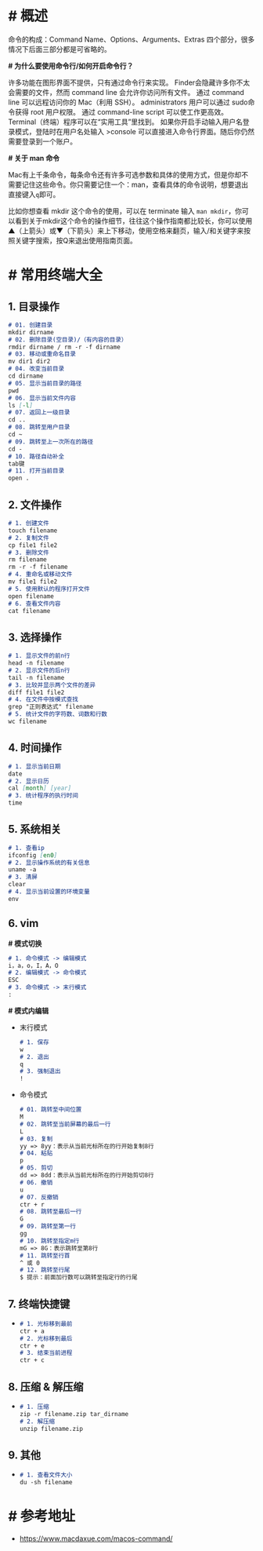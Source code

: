 # # 概述

命令的构成：Command Name、Options、Arguments、Extras 四个部分，很多情况下后面三部分都是可省略的。

**# 为什么要使用命令行/如何开启命令行？**

许多功能在图形界面不提供，只有通过命令行来实现。 Finder会隐藏许多你不太会需要的文件，然而 command line 会允许你访问所有文件。 通过 command line 可以远程访问你的 Mac（利用 SSH）。 administrators 用户可以通过 sudo命令获得 root 用户权限。 通过 command-line script 可以使工作更高效。 Terminal（终端）程序可以在“实用工具”里找到。 如果你开启手动输入用户名登录模式，登陆时在用户名处输入 >console 可以直接进入命令行界面。随后你仍然需要登录到一个账户。

**# 关于 man 命令**

Mac有上千条命令，每条命令还有许多可选参数和具体的使用方式，但是你却不需要记住这些命令。你只需要记住一个：man，查看具体的命令说明，想要退出直接键入`q`即可。

比如你想查看 mkdir 这个命令的使用，可以在 terminate 输入 `man mkdir`，你可以看到关于mkdir这个命令的操作细节，往往这个操作指南都比较长，你可以使用 ▲（上箭头）或▼（下箭头）来上下移动，使用空格来翻页，输入/和关键字来按照关键字搜索，按Q来退出使用指南页面。

# # 常用终端大全

## 1. 目录操作

```markdown
# 01. 创建目录
mkdir dirname
# 02. 删除目录(空目录)/（有内容的目录）
rmdir dirname / rm -r -f dirname
# 03. 移动或重命名目录
mv dir1 dir2
# 04. 改变当前目录
cd dirname
# 05. 显示当前目录的路径
pwd
# 06. 显示当前文件内容
ls [-l]
# 07. 返回上一级目录
cd ..
# 08. 跳转至用户目录
cd ~
# 09. 跳转至上一次所在的路径
cd -
# 10. 路径自动补全
tab键
# 11. 打开当前目录
open .
```

## 2. 文件操作

```markdown
# 1. 创建文件
touch filename
# 2. 复制文件
cp file1 file2
# 3. 删除文件
rm filename
rm -r -f filename
# 4. 重命名或移动文件
mv file1 file2
# 5. 使用默认的程序打开文件
open filename
# 6. 查看文件内容
cat filename
```

## 3. 选择操作

```markdown
# 1. 显示文件的前n行
head -n filename
# 2. 显示文件的后n行
tail -n filename
# 3. 比较并显示两个文件的差异
diff file1 file2
# 4. 在文件中按模式查找
grep "正则表达式" filename
# 5. 统计文件的字符数、词数和行数
wc filename
```

## 4. 时间操作

```markdown
# 1. 显示当前日期
date
# 2. 显示日历
cal [month] [year]
# 3. 统计程序的执行时间
time 
```

## 5. 系统相关

```markdown
# 1. 查看ip
ifconfig [en0]
# 2. 显示操作系统的有关信息
uname -a
# 3. 清屏
clear
# 4. 显示当前设置的环境变量
env
```

## 6. vim

**# 模式切换**

```markdown
# 1. 命令模式 -> 编辑模式
i，a，o，I，A，O
# 2. 编辑模式 -> 命令模式
ESC
# 3. 命令模式 -> 末行模式
:
```

**# 模式内编辑**

- 末行模式

  ```markdown
  # 1. 保存
  w
  # 2. 退出
  q
  # 3. 强制退出
  !
  ```

- 命令模式

  ```markdown
  # 01. 跳转至中间位置
  M
  # 02. 跳转至当前屏幕的最后一行
  L
  # 03. 复制
  yy => 8yy：表示从当前光标所在的行开始复制8行
  # 04. 粘贴
  p
  # 05. 剪切
  dd => 8dd：表示从当前光标所在的行开始剪切8行
  # 06. 撤销
  u
  # 07. 反撤销
  ctr + r
  # 08. 跳转至最后一行
  G
  # 09. 跳转至第一行
  gg
  # 10. 跳转至指定m行
  mG => 8G：表示跳转至第8行
  # 11. 跳转至行首
  ^ 或 0
  # 12. 跳转至行尾
  $ 提示：前面加行数可以跳转至指定行的行尾
  ```

## 7. 终端快捷键

- ```markdown
  # 1. 光标移到最前
  ctr + a
  # 2. 光标移到最后
  ctr + e
  # 3. 结束当前进程
  ctr + c
  ```

## 8. 压缩 & 解压缩

- ```markdown
  # 1. 压缩
  zip -r filename.zip tar_dirname
  # 2. 解压缩
  unzip filename.zip
  ```


## 9. 其他

- ```markdown
  # 1. 查看文件大小
  du -sh filename
  ```

  

# # 参考地址

- https://www.macdaxue.com/macos-command/







